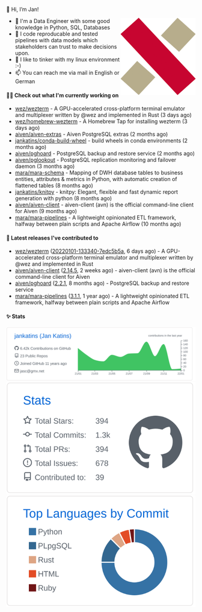 👋 Hi, I’m Jan!

<img align="right" src="https://raw.githubusercontent.com/kreuzwerkerbot/kreuzwerkerbot/master/assets/xw.png" width="200">

- 🌱 I'm a Data Engineer with some good knowledge in Python, SQL, Databases
- 💪 I code reproducable and tested pipelines with data models which stakeholders can trust to make decisions upon.
- 💞️ I like to tinker with my linux environment :-)
- 📫 You can reach me via mail in English or German

#### 👩‍💻 Check out what I'm currently working on

- [wez/wezterm](https://github.com/wez/wezterm) - A GPU-accelerated cross-platform terminal emulator and multiplexer written by @wez and implemented in Rust (3 days ago)
- [wez/homebrew-wezterm](https://github.com/wez/homebrew-wezterm) -  A Homebrew Tap for installing wezterm (3 days ago)
- [aiven/aiven-extras](https://github.com/aiven/aiven-extras) - Aiven PostgreSQL extras (2 months ago)
- [jankatins/conda-build-wheel](https://github.com/jankatins/conda-build-wheel) - build wheels in conda environments (2 months ago)
- [aiven/pghoard](https://github.com/aiven/pghoard) - PostgreSQL backup and restore service (2 months ago)
- [aiven/pglookout](https://github.com/aiven/pglookout) - PostgreSQL replication monitoring and failover daemon (3 months ago)
- [mara/mara-schema](https://github.com/mara/mara-schema) - Mapping of DWH database tables to business entities, attributes &amp; metrics in Python, with automatic creation of flattened tables (8 months ago)
- [jankatins/knitpy](https://github.com/jankatins/knitpy) - knitpy: Elegant, flexible and fast dynamic report generation with python (8 months ago)
- [aiven/aiven-client](https://github.com/aiven/aiven-client) - aiven-client (avn) is the official command-line client for Aiven (9 months ago)
- [mara/mara-pipelines](https://github.com/mara/mara-pipelines) - A lightweight opinionated ETL framework, halfway between plain scripts and Apache Airflow (10 months ago)

#### 🔭 Latest releases I've contributed to

- [wez/wezterm](https://github.com/wez/wezterm) ([20220101-133340-7edc5b5a](https://github.com/wez/wezterm/releases/tag/20220101-133340-7edc5b5a), 6 days ago) - A GPU-accelerated cross-platform terminal emulator and multiplexer written by @wez and implemented in Rust
- [aiven/aiven-client](https://github.com/aiven/aiven-client) ([2.14.5](https://github.com/aiven/aiven-client/releases/tag/2.14.5), 2 weeks ago) - aiven-client (avn) is the official command-line client for Aiven
- [aiven/pghoard](https://github.com/aiven/pghoard) ([2.2.1](https://github.com/aiven/pghoard/releases/tag/2.2.1), 8 months ago) - PostgreSQL backup and restore service
- [mara/mara-pipelines](https://github.com/mara/mara-pipelines) ([3.1.1](https://github.com/mara/mara-pipelines/releases/tag/3.1.1), 1 year ago) - A lightweight opinionated ETL framework, halfway between plain scripts and Apache Airflow


#### ✨ Stats

  [![](https://raw.githubusercontent.com/jankatins/jankatins/master/profile-summary-card-output/github/0-profile-details.svg)](https://github.com/vn7n24fzkq/github-profile-summary-cards)
  [![](https://raw.githubusercontent.com/jankatins/jankatins/master/profile-summary-card-output/github/3-stats.svg)](https://github.com/vn7n24fzkq/github-profile-summary-cards)
  [![](https://raw.githubusercontent.com/jankatins/jankatins/master/profile-summary-card-output/github/2-most-commit-language.svg)](https://github.com/vn7n24fzkq/github-profile-summary-cards)
